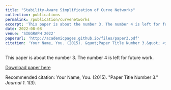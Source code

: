 ```yaml
---
title: "Stability-Aware Simplification of Curve Networks"
collection: publications
permalink: /publication/curvenetworks
excerpt: 'This paper is about the number 3. The number 4 is left for future work.'
date: 2022-08-08
venue: 'SIGGRAPH 2022'
paperurl: 'http://academicpages.github.io/files/paper3.pdf'
citation: 'Your Name, You. (2015). &quot;Paper Title Number 3.&quot; <i>Journal 1</i>. 1(3).'
---
```

This paper is about the number 3. The number 4 is left for future work.

[Download paper here](http://academicpages.github.io/files/paper3.pdf)

Recommended citation: Your Name, You. (2015). "Paper Title Number 3." <i>Journal 1</i>. 1(3).